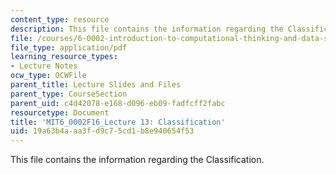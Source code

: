 ```yaml
---
content_type: resource
description: This file contains the information regarding the Classification.
file: /courses/6-0002-introduction-to-computational-thinking-and-data-science-fall-2016/19a63b4aaa3fd9c75cd1b8e940654f53_MIT6_0002F16_lec13.pdf
file_type: application/pdf
learning_resource_types:
- Lecture Notes
ocw_type: OCWFile
parent_title: Lecture Slides and Files
parent_type: CourseSection
parent_uid: c4d42078-e168-d096-eb09-fadfcff2fabc
resourcetype: Document
title: 'MIT6_0002F16_Lecture 13: Classification'
uid: 19a63b4a-aa3f-d9c7-5cd1-b8e940654f53
---
```

This file contains the information regarding the Classification.

